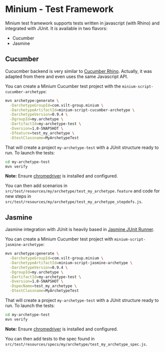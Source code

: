 Minium - Test Framework
=======================

Minium test framework supports tests written in javascript (with Rhino) and integrated with JUnit.
It is available in two flavors:

* Cucumber
* Jasmine

Cucumber
--------

Cucucmber backend is very similar to [Cucumber Rhino](https://github.com/cucumber/cucumber-jvm/tree/master/rhino). Actually, it was adapted from there and even uses the same Javascript API.

You can create a Minium Cucumber test project with the `minium-script-cucumber-archetype`:

```sh
mvn archetype:generate \
  -DarchetypeGroupId=com.vilt-group.minium \
  -DarchetypeArtifactId=minium-script-cucumber-archetype \
  -DarchetypeVersion=0.9.4 \
  -DgroupId=my.archetype \
  -DartifactId=my-archetype-test \
  -Dversion=1.0-SNAPSHOT \
  -Dfeature=test_my_archetype \
  -DtestClassname=MyArchetypeTest
```

That will create a project `my-archetype-test` with a JUnit structure ready to run. To launch the tests:

```sh
cd my-archetype-test
mvn verify
```

**Note:** Ensure [chromedriver](https://code.google.com/p/selenium/wiki/ChromeDriver) is installed and configured.

You can then add scenarios in `src/test/resources/my/archetype/test_my_archetype.feature` and code for new steps in `src/test/resources/my/archetype/test_my_archetype_stepdefs.js`.

Jasmine
-------

Jasmine integration with JUnit is heavily based in [Jasmine JUnit Runner](https://github.com/wgroeneveld/jasmine-junit-runner).

You can create a Minium Cucumber test project with `minium-script-jasmine-archetype`:

```sh
mvn archetype:generate \
  -DarchetypeGroupId=com.vilt-group.minium \
  -DarchetypeArtifactId=minium-script-jasmine-archetype \
  -DarchetypeVersion=0.9.4 \
  -DgroupId=my.archetype \
  -DartifactId=my-archetype-test \
  -Dversion=1.0-SNAPSHOT \
  -DspecName=test_my_archetype \
  -DtestClassname=MyArchetypeTest
```

That will create a project `my-archetype-test` with a JUnit structure ready to run. To launch the tests:

```sh
cd my-archetype-test
mvn verify
```

**Note:** Ensure [chromedriver](https://code.google.com/p/selenium/wiki/ChromeDriver) is installed and configured.

You can then add tests to the spec found in `src/test/resources/specs/my/archetype/test_my_archetype_spec.js`.

